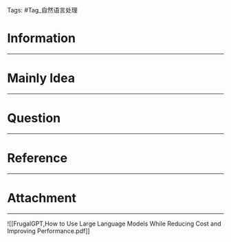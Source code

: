 Tags: #Tag_自然语言处理 
# Information
---


# Mainly Idea
---


# Question
---


# Reference
---


# Attachment
---
![[FrugalGPT,How to Use Large Language Models While Reducing Cost and Improving Performance.pdf]]